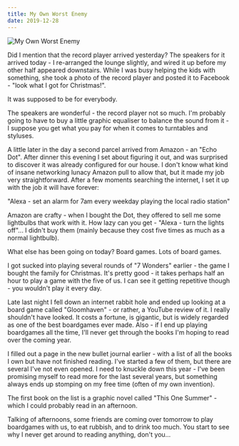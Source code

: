 ```yaml
---
title: My Own Worst Enemy
date: 2019-12-28
---
```


![My Own Worst Enemy](https://source.unsplash.com/2aFp6EWWs58/1600x900)

Did I mention that the record player arrived yesterday? The speakers for it arrived today - I re-arranged the lounge slightly, and wired it up before my other half appeared downstairs. While I was busy helping the kids with something, she took a photo of the record player and posted it to Facebook - "look what I got for Christmas!".

It was supposed to be for everybody.

The speakers are wonderful - the record player not so much. I'm probably going to have to buy a little graphic equaliser to balance the sound from it - I suppose you get what you pay for when it comes to turntables and styluses.

A little later in the day a second parcel arrived from Amazon - an "Echo Dot". After dinner this evening I set about figuring it out, and was surprised to discover it was already configured for our house. I don't know what kind of insane networking lunacy Amazon pull to allow that, but it made my job very straightforward. After a few moments searching the internet, I set it up with the job it will have forever:

"Alexa - set an alarm for 7am every weekday playing the local radio station"

Amazon are crafty - when I bought the Dot, they offered to sell me some lightbulbs that work with it. How lazy can you get - "Alexa - turn the lights off"... I didn't buy them (mainly because they cost five times as much as a normal lightbulb).

What else has been going on today? Board games. Lots of board games.

I got sucked into playing several rounds of "7 Wonders" earlier - the game I bought the family for Christmas. It's pretty good - it takes perhaps half an hour to play a game with the five of us. I can see it getting repetitive though - you wouldn't play it every day.

Late last night I fell down an internet rabbit hole and ended up looking at a board game called "Gloomhaven" - or rather, a YouTube review of it. I really shouldn't have looked. It costs a fortune, is gigantic, but is widely regarded as one of the best boardgames ever made. Also - if I end up playing boardgames all the time, I'll never get through the books I'm hoping to read over the coming year.

I filled out a page in the new bullet journal earlier - with a list of all the books I own but have not finished reading. I've started a few of them, but there are several I've not even opened. I need to knuckle down this year - I've been promising myself to read more for the last several years, but something always ends up stomping on my free time (often of my own invention).

The first book on the list is a graphic novel called "This One Summer" - which I could probably read in an afternoon.

Talking of afternoons, some friends are coming over tomorrow to play boardgames with us, to eat rubbish, and to drink too much. You start to see why I never get around to reading anything, don't you...